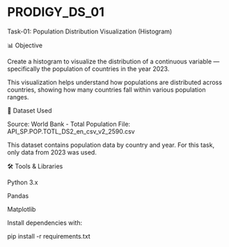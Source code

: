 # PRODIGY_DS_01
Task-01: Population Distribution Visualization (Histogram)

📊 Objective

Create a histogram to visualize the distribution of a continuous variable — specifically the population of countries in the year 2023.

This visualization helps understand how populations are distributed across countries, showing how many countries fall within various population ranges.


📁 Dataset Used

Source: World Bank - Total Population
File: API_SP.POP.TOTL_DS2_en_csv_v2_2590.csv

This dataset contains population data by country and year. For this task, only data from 2023 was used.

🛠️ Tools & Libraries

Python 3.x

Pandas

Matplotlib

Install dependencies with:

pip install -r requirements.txt
